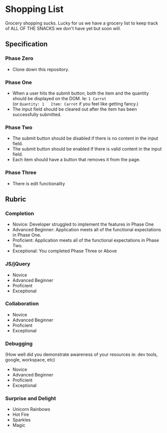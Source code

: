 # Shopping List

Grocery shopping sucks. Lucky for us we have a grocery list to keep track of ALL OF THE SNACKS we don't have yet but soon will.

## Specification

### Phase Zero

- Clone down this repository.

### Phase One

- When a user hits the submit button, both the item and the quantity should be displayed on the DOM.
Ie:  `1 Carrot`  
(or `Quantity: 1   Item: Carrot` if you feel like getting fancy.)
- The input field should be cleared out after the item has been successfully submitted.

### Phase Two

- The submit button should be disabled if there is no content in the input field.
- The submit button should be enabled if there is valid content in the input field.
- Each item should have a button that removes it from the page.

### Phase Three

- There is edit functionality

## Rubric

### Completion

* Novice: Developer struggled to implement the features in Phase One  
* Advanced Beginner: Application meets all of the functional expectations in Phase One.  
* Proficient: Application meets all of the functional expectations in Phase Two.  
* Exceptional: You completed Phase Three or Above  

### JS/jQuery

* Novice  
* Advanced Beginner  
* Proficient  
* Exceptional  

### Collaboration

* Novice  
* Advanced Beginner  
* Proficient  
* Exceptional  

### Debugging
(How well did you demonstrate awareness of your resources ie: dev tools, google, workspace, etc)  

* Novice   
* Advanced Beginner  
* Proficient  
* Exceptional  

### Surprise and Delight

* Unicorn Rainbows  
* Hot Fire  
* Sparkles  
* Magic  
